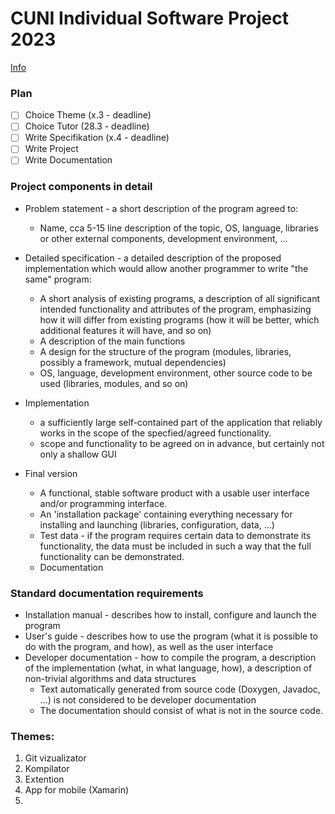 # CUNI Individual Software Project 2023

[Info](https://ksvi.mff.cuni.cz/~dingle/isp.html)

### Plan

- [ ] Choice Theme (x.3 - deadline)
- [ ] Choice Tutor (28.3 - deadline)
- [ ] Write Specifikation (x.4 - deadline)
- [ ] Write Project
- [ ] Write Documentation

### Project components in detail

- Problem statement - a short description of the program agreed to:
    - Name, cca 5-15 line description of the topic, OS, language, libraries or other external components, development environment, ...

- Detailed specification - a detailed description of the proposed implementation which would allow another programmer to write "the same" program:
    - A short analysis of existing programs, a description of all significant intended functionality and attributes of the program, emphasizing how it will differ from existing programs (how it will be better, which additional features it will have, and so on)
    - A description of the main functions
    - A design for the structure of the program (modules, libraries, possibly a framework, mutual dependencies)
    - OS, language, development environment, other source code to be used (libraries, modules, and so on)

- Implementation
    - a sufficiently large self-contained part of the application that reliably works in the scope of the specfied/agreed functionality.
    - scope and functionality to be agreed on in advance, but certainly not only a shallow GUI

- Final version
    - A functional, stable software product with a usable user interface and/or programming interface.
    - An 'installation package' containing everything necessary for installing and launching (libraries, configuration, data, ...)
    - Test data - if the program requires certain data to demonstrate its functionality, the data must be included in such a way that the full functionality can be demonstrated.
    - Documentation

### Standard documentation requirements

- Installation manual - describes how to install, configure and launch the program
- User's guide - describes how to use the program (what it is possible to do with the program, and how), as well as the user interface
- Developer documentation - how to compile the program, a description of the implementation (what, in what language, how), a description of non-trivial algorithms and data structures
    - Text automatically generated from source code (Doxygen, Javadoc, ...) is not considered to be developer documentation
    - The documentation should consist of what is not in the source code.

### Themes:

1. Git vizualizator
2. Kompilator
3. Extention
4. App for mobile (Xamarin)
5. 